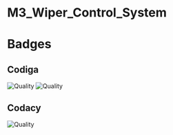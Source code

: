 # M3_Wiper_Control_System

# Badges
## Codiga
![Quality](https://api.codiga.io/project/33352/score/svg)
![Quality](https://api.codiga.io/project/33352/status/svg)

## Codacy
![Quality](https://app.codacy.com/project/badge/Grade/ab5b8735789f49c4a845004a2eda7528)
